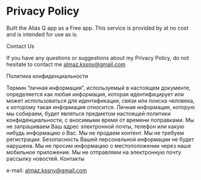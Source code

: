 # Privacy Policy
Built the Alias Q app as a Free app. This service is provided by at no cost and is intended for use as is.

Contact Us

If you have any questions or suggestions about my Privacy Policy, do not hesitate to contact me almaz.kssnv@gmail.com

Политика конфиденциальности

Термин “личная информация”, используемый в настоящем документе, определяется как любая информация, которая идентифицирует или может использоваться для идентификации, связи или поиска человека, к которому такая информация относится. Личная информация, которую мы собираем, будет являться предметом настоящей политики конфиденциальности, с вносимыми время от времени поправками. Мы не запрашиваем Ваш адрес электронной почты, телефон или какую нибудь информацию о Вас. Мы не продаем контент. Мы не требуем регистрации. Безопасность Вашей персональной информации не будет нарушена. Мы не просим информацию о местоположении через наше мобильное приложение. Мы не отправляем на электронную почту рассылку новостей. Контакты

e-mail: almaz.kssnv@gmail.com
